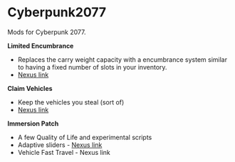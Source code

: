 # Cyberpunk2077

Mods for Cyberpunk 2077.

**Limited Encumbrance**

- Replaces the carry weight capacity with a encumbrance system similar to having a fixed number of slots in your inventory.
- [Nexus link](https://www.nexusmods.com/cyberpunk2077/mods/3964?tab=description)

**Claim Vehicles**

- Keep the vehicles you steal (sort of)
- [Nexus link](https://www.nexusmods.com/cyberpunk2077/mods/5036/)

**Immersion Patch**

- A few Quality of Life and experimental scripts
- Adaptive sliders -  [Nexus link](https://www.nexusmods.com/cyberpunk2077/mods/5036/)
- Vehicle Fast Travel - Nexus link